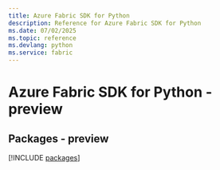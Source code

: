 ```yaml
---
title: Azure Fabric SDK for Python
description: Reference for Azure Fabric SDK for Python
ms.date: 07/02/2025
ms.topic: reference
ms.devlang: python
ms.service: fabric
---
```

# Azure Fabric SDK for Python - preview
## Packages - preview
[!INCLUDE [packages](fabric-index.md)]